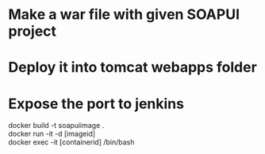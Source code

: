 # Make a war file with given SOAPUI project
# Deploy it into tomcat webapps folder
# Expose the port to jenkins

docker build -t soapuiimage .  
docker run -it -d  [imageid]  
docker exec -it [containerid] /bin/bash  